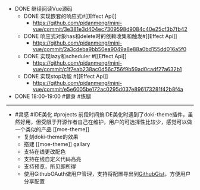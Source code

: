- DONE 继续阅读Vue源码
	- DONE 实现嵌套的响应式#[[Effect Api]]
		- https://github.com/pidanmeng/mini-vue/commit/3e381e3d404ec7309598d9084c40e25cf3b7fb42
	- DONE 响应式对象has和delete时的依赖收集和触发#[[Effect Api]]
		- https://github.com/pidanmeng/mini-vue/commit/2a3cdeba9bb50ea9049a8e88a0bd155dd016a5f0
	- DONE 实现lazy和scheduler #[[Effect Api]]
		- https://github.com/pidanmeng/mini-vue/commit/c1f7eab238ac0d56c756f9b59ad0cadf27a632b1
	- DONE 实现stop功能 #[[Effect Api]]
		- https://github.com/pidanmeng/mini-vue/commit/e5e6005be172ac0295d037e896173281f42b8f4a
- DONE 18:00-19:00 #健身 #练腿
- ---
- #灵感 #IDE美化 #projects 前段时间搞IDE美化时遇到了doki-theme插件，虽然好用，但受限于开源作者自己在维护，用户的可选择性比较少，感觉可以做一个类似的产品 [[moe-theme]]
	- 复刻doki-theme的效果
	- 搭建 [[moe-theme]] gallary
	- 支持在线更改配色
	- 支持在线自定义代码高亮
	- 支持预览，所见即所得
	- 使用GithubOAuth做用户管理，支持将配置导出到[GithubGist](https://docs.github.com/cn/rest/gists)，方便用户分享配置